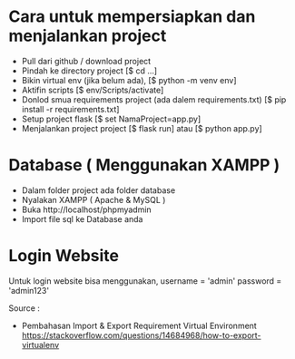 # Cara untuk mempersiapkan dan menjalankan project
- Pull dari github / download project
- Pindah ke directory project                                   [$ cd ...]
- Bikin virtual env (jika belum ada),                           [$ python -m venv env]
- Aktifin scripts                                               [$ env/Scripts/activate]
- Donlod smua requirements project (ada dalem requirements.txt) [$ pip install -r requirements.txt]
- Setup project flask                                           [$ set NamaProject=app.py]
- Menjalankan project project                                   [$ flask run] atau [$ python app.py]

# Database ( Menggunakan XAMPP )
- Dalam folder project ada folder database
- Nyalakan XAMPP ( Apache & MySQL )
- Buka http://localhost/phpmyadmin
- Import file sql ke Database anda

# Login Website
Untuk login website bisa menggunakan,
username = 'admin'
password = 'admin123'

Source :
- Pembahasan Import & Export Requirement Virtual Environment
https://stackoverflow.com/questions/14684968/how-to-export-virtualenv